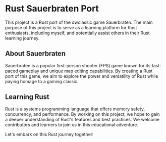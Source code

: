 # Rust Sauerbraten Port

This project is a Rust port of the dwclassic game Sauerbraten. The main purpose of this project is to serve as a learning platform for Rust enthusiasts, including myself, and potentially assist others in their Rust learning journey.

## About Sauerbraten

Sauerbraten is a popular first-person shooter (FPS) game known for its fast-paced gameplay and unique map editing capabilities. By creating a Rust port of this game, we aim to explore the power and versatility of Rust while paying homage to a gaming classic.

## Learning Rust

Rust is a systems programming language that offers memory safety, concurrency, and performance. By working on this project, we hope to gain a deeper understanding of Rust's features and best practices. We welcome contributors and learners to join us in this educational adventure.

Let's embark on this Rust journey together!

